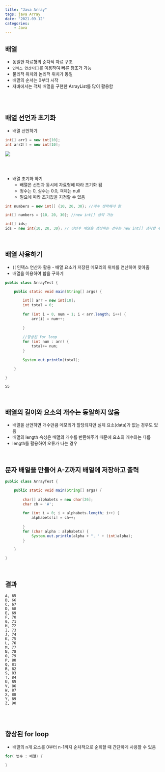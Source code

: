 ```yaml
---
title: "Java Array"
tags: java Array
date: "2021.09.12"
categories: 
    - Java
---
```


## 배열
- 동일한 자료형의 순차적 자료 구조
- `인덱스 연산자[]`를 이용하여 빠른 참조가 가능
- 물리적 위치와 논리적 위치가 동일
- 배열의 순서는 0부터 시작
- 자바에서는 객체 배열을 구현한 ArrayList를 많이 활용함
<br>
<br>

## 배열 선언과 초기화
- 배열 선언하기

```java
int[] arr1 = new int[10];
int arr2[] = new int[10];
```

![](https://gitlab.com/easyspubjava/javacoursework/-/raw/master/Chapter2/2-20/img/arraymem.png)

<br>
<br>

- 배열 초기화 하기
	- 배열은 선언과 동시에 자료형에 따라 초기화 됨
	- 정수는 0, 실수는 0.0, 객체는 null
	- 필요에 따라 초기값을 지정할 수 있음

```java
int numbers = new int[] {10, 20, 30}; //개수 생략해야 함

int[] numbers = {10, 20, 30}; //new int[] 생략 가능

int[] ids;
ids = new int{10, 20, 30}; // 선언후 배열을 생성하는 경우는 new int[] 생략할 수 없음
```
<br>

## 배열 사용하기
- `[]`인덱스 연산자 활용 - 배열 요소가 저장된 메모리의 위치를 연산하여 찾아줌
- 배열을 이용하여 합을 구하기

```java
public class ArrayTest {

	public static void main(String[] args) {
		
		int[] arr = new int[10];
		int total = 0;
		
		for (int i = 0, num = 1; i < arr.length; i++) {
			arr[i] = num++;
			
		}
		
		//향상된 for loop
		for (int num : arr) {
			total+= num;
		}
		
		System.out.println(total);

	}

}
```
```
55
```

<br>

## 배열의 길이와 요소의 개수는 동일하지 않음
- 배열을 선언하면 개수만큼 메모리가 할당되자만 실제 요소(data)가 없는 경우도 있음
- 배열의 length 속성은 배열의 개수를 반환해주기 때문에 요소의 개수와는 다름
- length를 활용하여 오류가 나는 경우

<br>

## 문자 배열을 만들어 A-Z까지 배열에 저장하고 출력
```java
public class ArrayTest {

	public static void main(String[] args) {
		
		char[] alphabets = new char[26];
		char ch = 'A';
		
		for (int i = 0; i < alphabets.length; i++) {
			alphabets[i] = ch++;
			
		}
		for (char alpha : alphabets) {
			System.out.println(alpha + ", " + (int)alpha);
		}

	}

}
```
<br>

## 결과
```
A, 65
B, 66
C, 67
D, 68
E, 69
F, 70
G, 71
H, 72
I, 73
J, 74
K, 75
L, 76
M, 77
N, 78
O, 79
P, 80
Q, 81
R, 82
S, 83
T, 84
U, 85
V, 86
W, 87
X, 88
Y, 89
Z, 90
```
<br>
<br>

## 향상된 for loop
- 배열의 n개 요소를 0부터 n-1까지 순차적으로 순회할 때 간단하게 사용할 수 있음
```java
for( 변수 : 배열) {

}
```